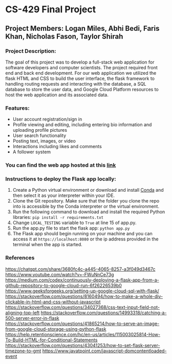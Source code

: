 # CS-429 Final Project

## Project Members: Logan Miles, Abhi Bedi, Faris Khan, Nicholas Fason, Taylor Shirah

### Project Description:
The goal of this project was to develop a full-stack web application for software developers and computer scientists. The project required front end and back end development. For our web application we utilized the flask HTML and CSS to build the user interface, the flask framework to handling routing requests and interacting with the database, a SQL database to store the user data, and Google Cloud Platform resources to host the web application and its associated data.

### Features:
* User account registration/sign in
* Profile viewing and editing, including entering bio information and uploading profile pictures
* User search functionality
* Posting text, images, or video
* Interactions including likes and comments
* A follower system

### You can find the web app hosted at this [link](https://cs-421-final-project-qoeedekjnq-uc.a.run.app/)

### Instructions to deploy the Flask app locally:

1. Create a Python virtual environment or download and install [Conda](https://www.anaconda.com/download) and then select it as your interpreter within your IDE.
2. Clone the Git repository. Make sure that the folder you clone the repo into is accessible by the Conda interpreter or the virtual environment.
3. Run the following command to download and install the required Python libraries: `pip install -r requirements.txt`
4. Change `LOCAL_TESTING` variable to `True` at line 15 of app.py.
5. Run the app.py file to start the flask app: `python app.py`
6. The Flask app should begin running on your machine and you can access it at `https://localhost:8080` or the ip address provided in the terminal when the app is started.

### References
https://chatgpt.com/share/3680fc4c-a445-4065-8257-a3f049d3467c
https://www.youtube.com/watch?v=-FWuNnCe73g
https://medium.com/codex/continuously-deploying-a-flask-app-from-a-github-repository-to-google-cloud-run-6f26226539b0
https://www.geeksforgeeks.org/setting-up-google-cloud-sql-with-flask/
https://stackoverflow.com/questions/8160494/how-to-make-a-whole-div-clickable-in-html-and-css-without-javascript
https://stackoverflow.com/questions/34027368/css-text-input-field-not-aligning-top-left
https://stackoverflow.com/questions/14993318/catching-a-500-server-error-in-flask
https://stackoverflow.com/questions/41865214/how-to-serve-an-image-from-google-cloud-storage-using-python-flask
https://help.retentionscience.com/hc/en-us/articles/115003025814-How-To-Build-HTML-for-Conditional-Statements
https://stackoverflow.com/questions/43041253/how-to-set-flask-server-timezone-to-gmt
https://www.javatpoint.com/javascript-domcontentloaded-event
